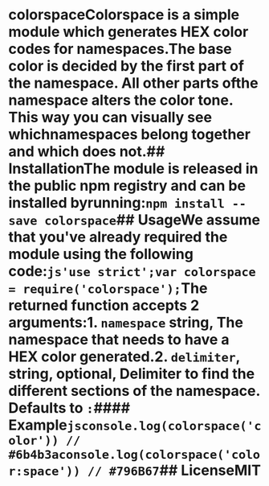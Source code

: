 # colorspaceColorspace is a simple module which generates HEX color codes for namespaces.The base color is decided by the first part of the namespace. All other parts ofthe namespace alters the color tone. This way you can visually see whichnamespaces belong together and which does not.## InstallationThe module is released in the public npm registry and can be installed byrunning:```npm install --save colorspace```## UsageWe assume that you've already required the module using the following code:```js'use strict';var colorspace = require('colorspace');```The returned function accepts 2 arguments:1. `namespace` **string**, The namespace that needs to have a HEX color   generated.2. `delimiter`, **string**, **optional**, Delimiter to find the different   sections of the namespace. Defaults to `:`#### Example```jsconsole.log(colorspace('color')) // #6b4b3aconsole.log(colorspace('color:space')) // #796B67```## LicenseMIT
